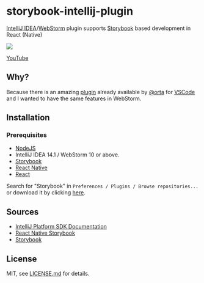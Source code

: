# storybook-intellij-plugin

[IntelliJ IDEA](https://www.jetbrains.com/idea/)/[WebStorm](https://www.jetbrains.com/webstorm/) plugin supports [Storybook](https://storybook.js.org) based development in React (Native)

![](https://raw.githubusercontent.com/bvic23/storybook-intellij-plugin/master/demo.gif)

[YouTube](https://youtu.be/9HLyCmew-p8)

## Why?

Because there is an amazing [plugin](https://github.com/orta/vscode-react-native-storybooks) already available by [@orta](https://github.com/orta) for [VSCode](https://code.visualstudio.com) and I wanted to have the same features in WebStorm.

## Installation

### Prerequisites ###
* [NodeJS](http://nodejs.org/)
* IntelliJ IDEA 14.1 / WebStorm 10 or above.
* [Storybook](https://storybook.js.org)
* [React Native](https://facebook.github.io/react-native/)
* [React](https://facebook.github.io/react/)
 
Search for "Storybook" in `Preferences / Plugins / Browse repositories...` or download it by clicking [here](https://plugins.jetbrains.com/plugin/9910-storybook/).

## Sources

- [IntelliJ Platform SDK Documentation](http://www.jetbrains.org/intellij/sdk/docs/welcome.html)
- [React Native Storybook](https://github.com/orta/vscode-react-native-storybooks)
- [Storybook](https://storybook.js.org)

## License

MIT, see [LICENSE.md](/LICENSE.md) for details.

